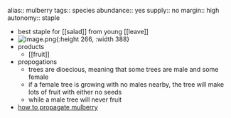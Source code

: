 alias:: mulberry
tags:: species
abundance:: yes
supply:: no
margin:: high
autonomy:: staple

- best staple for [[salad]] from young [[leave]]
- ![image.png](https://peach-geographical-bat-397.mypinata.cloud/ipfs/QmeFcaMSdE1HgnmEn6VUgfqyMjqWqLhXHd29Bb3t4vYP19){:height 266, :width 388}
- products
	- [[fruit]]
- propogations
	- trees are dioecious, meaning that some trees are male and some female
	- if a female tree is growing with no males nearby, the tree will make lots of fruit with either no seeds
	- while a male tree will never fruit
- [how to propagate mulberry](https://www.twisted-tree.net/propagating-mulberry-trees)